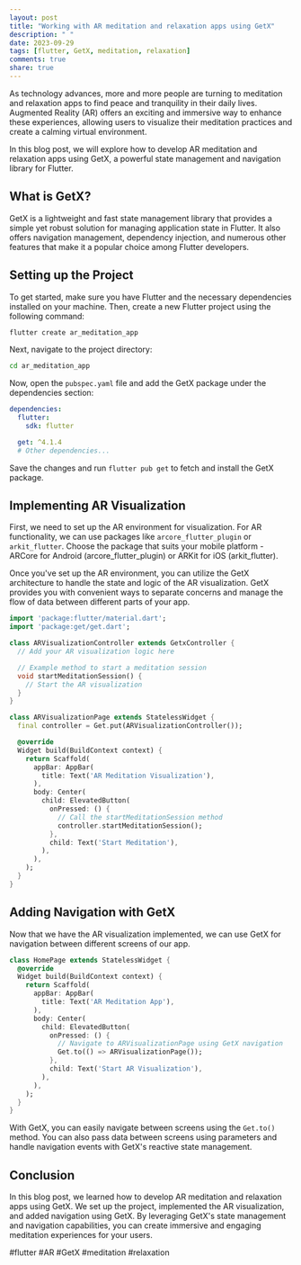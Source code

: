 ```yaml
---
layout: post
title: "Working with AR meditation and relaxation apps using GetX"
description: " "
date: 2023-09-29
tags: [flutter, GetX, meditation, relaxation]
comments: true
share: true
---
```


As technology advances, more and more people are turning to meditation and relaxation apps to find peace and tranquility in their daily lives. Augmented Reality (AR) offers an exciting and immersive way to enhance these experiences, allowing users to visualize their meditation practices and create a calming virtual environment.

In this blog post, we will explore how to develop AR meditation and relaxation apps using GetX, a powerful state management and navigation library for Flutter.

## What is GetX?

GetX is a lightweight and fast state management library that provides a simple yet robust solution for managing application state in Flutter. It also offers navigation management, dependency injection, and numerous other features that make it a popular choice among Flutter developers.

## Setting up the Project

To get started, make sure you have Flutter and the necessary dependencies installed on your machine. Then, create a new Flutter project using the following command:

```bash
flutter create ar_meditation_app
```

Next, navigate to the project directory:

```bash
cd ar_meditation_app
```

Now, open the `pubspec.yaml` file and add the GetX package under the dependencies section:

```yaml
dependencies:
  flutter:
    sdk: flutter

  get: ^4.1.4
  # Other dependencies...
```

Save the changes and run `flutter pub get` to fetch and install the GetX package.

## Implementing AR Visualization

First, we need to set up the AR environment for visualization. For AR functionality, we can use packages like `arcore_flutter_plugin` or `arkit_flutter`. Choose the package that suits your mobile platform - ARCore for Android (arcore_flutter_plugin) or ARKit for iOS (arkit_flutter).

Once you've set up the AR environment, you can utilize the GetX architecture to handle the state and logic of the AR visualization. GetX provides you with convenient ways to separate concerns and manage the flow of data between different parts of your app.

```dart
import 'package:flutter/material.dart';
import 'package:get/get.dart';

class ARVisualizationController extends GetxController {
  // Add your AR visualization logic here

  // Example method to start a meditation session
  void startMeditationSession() {
    // Start the AR visualization
  }
}

class ARVisualizationPage extends StatelessWidget {
  final controller = Get.put(ARVisualizationController());

  @override
  Widget build(BuildContext context) {
    return Scaffold(
      appBar: AppBar(
        title: Text('AR Meditation Visualization'),
      ),
      body: Center(
        child: ElevatedButton(
          onPressed: () {
            // Call the startMeditationSession method
            controller.startMeditationSession();
          },
          child: Text('Start Meditation'),
        ),
      ),
    );
  }
}
```

## Adding Navigation with GetX

Now that we have the AR visualization implemented, we can use GetX for navigation between different screens of our app.

```dart
class HomePage extends StatelessWidget {
  @override
  Widget build(BuildContext context) {
    return Scaffold(
      appBar: AppBar(
        title: Text('AR Meditation App'),
      ),
      body: Center(
        child: ElevatedButton(
          onPressed: () {
            // Navigate to ARVisualizationPage using GetX navigation
            Get.to(() => ARVisualizationPage());
          },
          child: Text('Start AR Visualization'),
        ),
      ),
    );
  }
}
```

With GetX, you can easily navigate between screens using the `Get.to()` method. You can also pass data between screens using parameters and handle navigation events with GetX's reactive state management.

## Conclusion

In this blog post, we learned how to develop AR meditation and relaxation apps using GetX. We set up the project, implemented the AR visualization, and added navigation using GetX. By leveraging GetX's state management and navigation capabilities, you can create immersive and engaging meditation experiences for your users.

#flutter #AR #GetX #meditation #relaxation